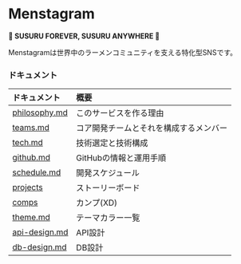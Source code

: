 # Menstagram
**🍜 SUSURU FOREVER, SUSURU ANYWHERE 🍜**

Menstagramは世界中のラーメンコミュニティを支える特化型SNSです。

### ドキュメント

|ドキュメント|概要|
|:--|:--|
|[philosophy.md](./philosophy.md)|このサービスを作る理由|
|[teams.md](./teams.md)|コア開発チームとそれを構成するメンバー|
|[tech.md](./tech.md)|技術選定と技術構成|
|[github.md](./github.md)|GitHubの情報と運用手順|
|[schedule.md](./schedule.md)|開発スケジュール|
|[projects](https://github.com/orgs/uyupun/projects/1)|ストーリーボード|
|[comps](https://xd.adobe.com/spec/416488c6-96ec-4da3-58c6-dda1d76eb70a-3755/grid/)|カンプ(XD)|
|[theme.md](./theme.md)|テーマカラー一覧|
|[api-design.md](./api-design.md)|API設計|
|[db-design.md](./db-design.md)|DB設計|
